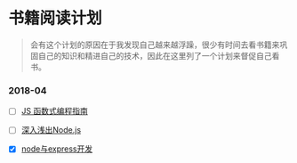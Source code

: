 # 书籍阅读计划

> 会有这个计划的原因在于我发现自己越来越浮躁，很少有时间去看书籍来巩固自己的知识和精进自己的技术，因此在这里列了一个计划来督促自己看书。


### 2018-04

- [ ] [JS 函数式编程指南](https://llh911001.gitbooks.io/mostly-adequate-guide-chinese/content/)

- [ ] [深入浅出Node.js](https://book.douban.com/subject/25768396/)

- [X] [node与express开发](https://book.douban.com/subject/26301434/)
